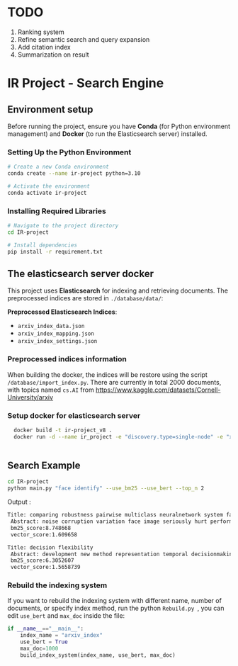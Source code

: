 # TODO 
1. Ranking system
2. Refine semantic search and query expansion
3. Add citation index
4. Summarization on result

# IR Project - Search Engine 

## Environment setup
Before running the project, ensure you have **Conda** (for Python environment management) and **Docker** (to run the Elasticsearch server) installed.

### Setting Up the Python Environment
```bash
# Create a new Conda environment
conda create --name ir-project python=3.10

# Activate the environment
conda activate ir-project
```

### Installing Required Libraries
```bash
# Navigate to the project directory
cd IR-project

# Install dependencies
pip install -r requirement.txt
```

## The elasticsearch server docker
This project uses **Elasticsearch** for indexing and retrieving documents. The preprocessed indices are stored in `./database/data/`:

**Preprocessed Elasticsearch Indices**:
- `arxiv_index_data.json`
- `arxiv_index_mapping.json`
- `arxiv_index_settings.json`
  
### Preprocessed indices information
When building the docker, the indices will be restore using the script ` /database/import_index.py `. There are currently in total 2000 documents, with topics named `cs.AI` from https://www.kaggle.com/datasets/Cornell-University/arxiv

### Setup docker for elasticsearch server
```bash
  docker build -t ir-project_v8 .
  docker run -d --name ir_project -e "discovery.type=single-node" -e "xpack.security.enabled=false" -p 9200:9200 ir-project_v8
  
```
## Search Example
```bash
cd IR-project
python main.py "face identify" --use_bm25 --use_bert --top_n 2
```
Output :
```bash
Title: comparing robustness pairwise multiclass neuralnetwork system face recognition
 Abstract: noise corruption variation face image seriously hurt performance face recognition system make system robust multiclass neuralnetwork classifier capable learning noisy data suggested however large face data set system provide robustness high level paper explore pairwise neuralnetwork system alternative approach improving robustness face recognition experiment approach shown outperform multiclass neuralnetwork system term predictive accuracy face image corrupted noise     
 bm25_score:8.748668
 vector_score:1.609658

Title: decision flexibility
 Abstract: development new method representation temporal decisionmaking requires principled basis characterizing measuring flexibility decision strategy face uncertainty goal paper provide framework theory observing decision policy behave face informational perturbation gain clue might behave face unanticipated possibly unarticulated uncertainty end find beneficial distinguish two type uncertainty small world large world uncertainty first type resolved posing unambiguous question clairvoyant anchored welldefined aspect decision frame second type troublesome yet often greater interest address issue flexibility type uncertainty resolved consulting psychic next observe one approach flexibility used economics literature already implicitly accounted maximum expected utility meu principle decision theory though simple observation establishes context illuminating notion flexibility term flexibility respect information revelation show perform flexibility analysis static ie single period decision problem using simple example observe flexible alternative thus identified necessarily meu alternative extend analysis dynamic ie multiperiod model demonstrate calculate value flexibility decision strategy allow downstream revision upstream commitment decision
 bm25_score:6.3052607
 vector_score:1.5658739
```

### Rebuild the indexing system
If you want to rebuild the indexing system with different name, number of documents, or specify index method, run the python `Rebuild.py `, you can edit `use_bert` and `max_doc` inside the file:
```python
if __name__=="__main__":
    index_name = "arxiv_index"
    use_bert = True
    max_doc=1000
    build_index_system(index_name, use_bert, max_doc)
```



